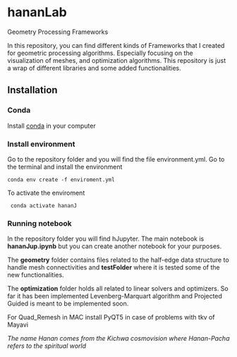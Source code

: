 # hananLab
Geometry Processing Frameworks

In this repository, you can find different kinds of Frameworks that I created for geometric processing algorithms. Especially focusing on the visualization of meshes, and optimization algorithms. 
This repository is just a wrap of different libraries and some added functionalities.  

## Installation

### Conda 
Install [conda](https://docs.conda.io/projects/conda/en/stable/user-guide/install/download.html) in your computer 

### Install environment

Go to the repository folder and you will find the file environment.yml. Go to the terminal and install the environment

``` conda env create -f enviroment.yml ```

To activate the enviroment 

``` conda activate hananJ```

### Running notebook

In the repository folder you will find hJupyter. The main notebook is **hananJup.ipynb** but you can create another notebook for your purposes. 

The **geometry** folder contains files related to the half-edge data structure to handle mesh connectivities and **testFolder** where it is tested some of the new functionalities. 

The **optimization** folder holds all related to linear solvers and optimizers. So far it has been implemented Levenberg-Marquart algorithm and Projected Guided is meant to be implemented soon. 


For Quad_Remesh in MAC install PyQT5 in case of problems with tkv of Mayavi

*The name Hanan comes from the Kichwa cosmovision where Hanan-Pacha refers to the spiritual world*
